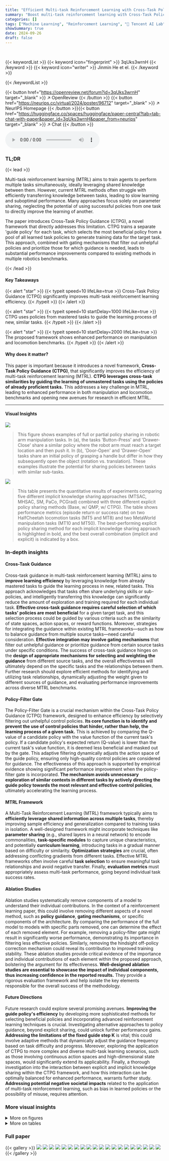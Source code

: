 ```yaml
---
title: "Efficient Multi-task Reinforcement Learning with Cross-Task Policy Guidance"
summary: "Boost multi-task reinforcement learning with Cross-Task Policy Guidance (CTPG)! CTPG cleverly uses policies from already mastered tasks to guide the learning of new tasks, significantly improving effi..."
categories: []
tags: ["Machine Learning", "Reinforcement Learning", "🏢 Tencent AI Lab",]
showSummary: true
date: 2024-09-26
draft: false
---
```


<br>

{{< keywordList >}}
{{< keyword icon="fingerprint" >}} 3qUks3wrnH {{< /keyword >}}
{{< keyword icon="writer" >}} Jinmin He et el. {{< /keyword >}}
 
{{< /keywordList >}}

{{< button href="https://openreview.net/forum?id=3qUks3wrnH" target="_blank" >}}
↗ OpenReview
{{< /button >}}
{{< button href="https://neurips.cc/virtual/2024/poster/96712" target="_blank" >}}
↗ NeurIPS Homepage
{{< /button >}}{{< button href="https://huggingface.co/spaces/huggingface/paper-central?tab=tab-chat-with-paper&paper_id=3qUks3wrnH&paper_from=neurips" target="_blank" >}}
↗ Chat
{{< /button >}}



<audio controls>
    <source src="https://ai-paper-reviewer.com/3qUks3wrnH/podcast.wav" type="audio/wav">
    Your browser does not support the audio element.
</audio>


### TL;DR


{{< lead >}}

Multi-task reinforcement learning (MTRL) aims to train agents to perform multiple tasks simultaneously, ideally leveraging shared knowledge between them.  However, current MTRL methods often struggle with efficiently transferring knowledge between tasks, leading to slow learning and suboptimal performance.  Many approaches focus solely on parameter sharing, neglecting the potential of using successful policies from one task to directly improve the learning of another.



The paper introduces Cross-Task Policy Guidance (CTPG), a novel framework that directly addresses this limitation.  CTPG trains a separate 'guide policy' for each task, which selects the most beneficial policy from a pool of all learned task policies to generate training data for the target task.  This approach, combined with gating mechanisms that filter out unhelpful policies and prioritize those for which guidance is needed, leads to substantial performance improvements compared to existing methods in multiple robotics benchmarks.

{{< /lead >}}


#### Key Takeaways

{{< alert "star" >}}
{{< typeit speed=10 lifeLike=true >}} Cross-Task Policy Guidance (CTPG) significantly improves multi-task reinforcement learning efficiency. {{< /typeit >}}
{{< /alert >}}

{{< alert "star" >}}
{{< typeit speed=10 startDelay=1000 lifeLike=true >}} CTPG uses policies from mastered tasks to guide the learning process of new, similar tasks. {{< /typeit >}}
{{< /alert >}}

{{< alert "star" >}}
{{< typeit speed=10 startDelay=2000 lifeLike=true >}} The proposed framework shows enhanced performance on manipulation and locomotion benchmarks. {{< /typeit >}}
{{< /alert >}}

#### Why does it matter?
This paper is important because it introduces a novel framework, **Cross-Task Policy Guidance (CTPG)**, that significantly improves the efficiency of multi-task reinforcement learning (MTRL).  **CTPG leverages cross-task similarities by guiding the learning of unmastered tasks using the policies of already proficient tasks.** This addresses a key challenge in MTRL, leading to enhanced performance in both manipulation and locomotion benchmarks and opening new avenues for research in efficient MTRL.

------
#### Visual Insights



![](https://ai-paper-reviewer.com/3qUks3wrnH/figures_1_1.jpg)

> This figure shows examples of full or partial policy sharing in robotic arm manipulation tasks.  In (a), the tasks 'Button-Press' and 'Drawer-Close' share a similar policy where the robot arm must reach a target location and then push it.  In (b), 'Door-Open' and 'Drawer-Open' tasks share an initial policy of grasping a handle but differ in how they subsequently open the object (rotation vs. translation). These examples illustrate the potential for sharing policies between tasks with similar sub-tasks.





![](https://ai-paper-reviewer.com/3qUks3wrnH/tables_6_1.jpg)

> This table presents the quantitative results of experiments comparing five different implicit knowledge sharing approaches (MTSAC, MHSAC, SM, PaCo, PCGrad) combined with three different explicit policy sharing methods (Base, w/ QMP, w/ CTPG).  The table shows performance metrics (episode return or success rate) on two HalfCheetah locomotion tasks (MT5 and MT8) and two MetaWorld manipulation tasks (MT10 and MT50). The best-performing explicit policy sharing method for each implicit knowledge sharing approach is highlighted in bold, and the best overall combination (implicit and explicit) is indicated by a box.





### In-depth insights


#### Cross-Task Guidance
Cross-task guidance in multi-task reinforcement learning (MTRL) aims to **improve learning efficiency** by leveraging knowledge from already mastered tasks to guide the learning process in new, related tasks.  This approach acknowledges that tasks often share underlying skills or sub-policies, and intelligently transferring this knowledge can significantly reduce the amount of exploration and training required for each individual task.  **Effective cross-task guidance requires careful selection of which tasks' policies are most beneficial** for a given target task,  and this selection process could be guided by various criteria such as the similarity of state spaces, action spaces, or reward functions.  Moreover, strategies for integrating the guidance within existing MTRL frameworks—such as how to balance guidance from multiple source tasks—need careful consideration. **Effective integration may involve gating mechanisms** that filter out unhelpful guidance or prioritize guidance from certain source tasks under specific conditions. The success of cross-task guidance hinges on the **design of appropriate mechanisms for selecting and weighting the guidance** from different source tasks, and the overall effectiveness will ultimately depend on the specific tasks and the relationships between them.  Further research should explore efficient methods for identifying and utilizing task relationships, dynamically adjusting the weight given to different sources of guidance, and evaluating performance improvements across diverse MTRL benchmarks.

#### Policy-Filter Gate
The Policy-Filter Gate is a crucial mechanism within the Cross-Task Policy Guidance (CTPG) framework, designed to enhance efficiency by selectively filtering out unhelpful control policies.  **Its core function is to identify and prevent the use of control policies that hinder, rather than help, the learning process of a given task.**  This is achieved by comparing the Q-value of a candidate policy with the value function of the current task's policy.  If a candidate policy's expected return (Q-value) is lower than the current task's value function, it is deemed less beneficial and masked out by the gate.  This adaptive filtering dynamically adjusts the action space of the guide policy, ensuring only high-quality control policies are considered for guidance.  The effectiveness of this approach is supported by empirical evidence showing significant performance improvement when the policy-filter gate is incorporated.  **The mechanism avoids unnecessary exploration of similar contexts in different tasks by actively directing the guide policy towards the most relevant and effective control policies**, ultimately accelerating the learning process.

#### MTRL Framework
A Multi-Task Reinforcement Learning (MTRL) framework typically aims to **efficiently leverage shared information across multiple tasks**, thereby improving sample efficiency and generalization compared to training tasks in isolation.  A well-designed framework might incorporate techniques like **parameter sharing** (e.g., shared layers in a neural network) to encode commonalities, **task-specific modules** to capture unique characteristics, and potentially **curriculum learning**, introducing tasks in a gradual manner based on difficulty or similarity. **Optimization strategies** are crucial, often addressing conflicting gradients from different tasks.  Effective MTRL frameworks often involve careful **task selection** to ensure meaningful task relationships and avoid negative transfer.  Finally, **evaluation metrics** must appropriately assess multi-task performance, going beyond individual task success rates.

#### Ablation Studies
Ablation studies systematically remove components of a model to understand their individual contributions.  In the context of a reinforcement learning paper, this could involve removing different aspects of a novel method, such as **policy guidance**, **gating mechanisms**, or specific components of the architecture. By comparing the performance of the full model to models with specific parts removed, one can determine the effect of each removed element.  For example, removing a policy-filter gate might result in significantly worse performance, demonstrating its importance in filtering less effective policies.  Similarly, removing the hindsight off-policy correction mechanism could reveal its contribution to improved training stability.  These ablation studies provide critical evidence of the importance and individual contributions of each element within the proposed approach, bolstering the argument for its effectiveness.  **Well-designed ablation studies are essential to showcase the impact of individual components, thus increasing confidence in the reported results.**  They provide a rigorous evaluation framework and help isolate the key elements responsible for the overall success of the methodology.

#### Future Directions
Future research could explore several promising avenues. **Improving the guide policy's efficiency** by developing more sophisticated methods for selecting beneficial policies and incorporating advanced reinforcement learning techniques is crucial.  Investigating alternative approaches to policy guidance, beyond explicit sharing, could unlock further performance gains. **Addressing the limitations of the fixed guide step K** is vital; this could involve adaptive methods that dynamically adjust the guidance frequency based on task difficulty and progress.  Moreover, exploring the application of CTPG to more complex and diverse multi-task learning scenarios, such as those involving continuous action spaces and high-dimensional state spaces, would significantly extend its applicability.  Finally, a thorough investigation into the interaction between explicit and implicit knowledge sharing within the CTPG framework, and how this interaction can be optimally balanced for enhanced performance, warrants further study. **Addressing potential negative societal impacts** related to the application of multi-task reinforcement learning, such as bias in learned policies or the possibility of misuse, requires attention. 


### More visual insights

<details>
<summary>More on figures
</summary>


![](https://ai-paper-reviewer.com/3qUks3wrnH/figures_3_1.jpg)

> This figure illustrates the CTPG (Cross-Task Policy Guidance) framework.  The guide policy for a given task selects a behavior policy from a candidate set of policies for all tasks. This selected policy then interacts with the environment for a fixed number of timesteps (K).  The transitions (states, actions, rewards, next states) collected during this interaction are stored in a replay buffer. This data is then used to train the guide policy and control policy.


![](https://ai-paper-reviewer.com/3qUks3wrnH/figures_5_1.jpg)

> This figure illustrates the CTPG (Cross-Task Policy Guidance) framework.  The guide policy selects a behavior policy from a candidate set of all tasks' control policies. This chosen policy interacts with the environment for K timesteps, collecting data that is then stored in a replay buffer. This data is used to train both the guide policy and the control policy, enhancing exploration and improving the training trajectories.


![](https://ai-paper-reviewer.com/3qUks3wrnH/figures_7_1.jpg)

> This figure visualizes a trajectory of the Pick-Place task in the MetaWorld-MT10 environment to demonstrate how the guide policy works. The guide policy selects different behavior policies from all tasks every 10 timesteps. The figure shows the probability of each task being selected by the guide policy and which policy was actually used at each timestep.  It highlights how the guide policy leverages policies from other tasks to effectively complete the Pick-Place task by dynamically choosing the most beneficial policy at each step.


![](https://ai-paper-reviewer.com/3qUks3wrnH/figures_7_2.jpg)

> This figure presents the results of three ablation studies conducted to evaluate the impact of each component of the Cross-Task Policy Guidance (CTPG) framework on the performance of the Multi-Head Soft Actor-Critic (MHSAC) algorithm. The studies were performed on the MetaWorld-MT10 benchmark.  The three subfigures show the impact of removing: (a) the policy-filter gate, (b) the guide-block gate, and (c) the hindsight off-policy correction.  Each subfigure shows the success rate over training samples/task for the MHSAC w/ CTPG model along with the ablation variants. This allows for an assessment of the contribution of each component to the overall performance.


![](https://ai-paper-reviewer.com/3qUks3wrnH/figures_8_1.jpg)

> This figure shows the performance improvement achieved by using CTPG (Cross-Task Policy Guidance) on two different benchmark tasks (HalfCheetah-MT8 and MetaWorld-MT10) even without using implicit knowledge sharing. The results demonstrate that CTPG improves the performance of single-task SAC by providing explicit policy guidance, particularly more significant improvement in MetaWorld-MT10 where task difficulty varies more.


![](https://ai-paper-reviewer.com/3qUks3wrnH/figures_8_2.jpg)

> This figure shows the training curves for different combinations of explicit policy sharing methods and implicit knowledge sharing approaches across four environments. Each row represents a distinct implicit knowledge sharing approach, while each column represents a different environment. Within each subfigure, the three curves represent the base one without any explicit policy sharing method and two variations using different explicit policy sharing methods. The results show that beyond the ultimate performance improvement, CTPG also enhances the sample efficiency.


![](https://ai-paper-reviewer.com/3qUks3wrnH/figures_15_1.jpg)

> This figure shows ten different robotic manipulation tasks from the MetaWorld-MT10 benchmark.  Each image displays a robotic arm in a different configuration interacting with an object in a scene. The tasks shown include Reach, Push, Pick-Place, Door-Open, Drawer-Open, Drawer-Close, Button-Press-Topdown, Peg-Insert-Side, Window-Open, and Window-Close, illustrating the diversity of manipulation skills tested in this benchmark.


![](https://ai-paper-reviewer.com/3qUks3wrnH/figures_15_2.jpg)

> The figure shows eight different variations of the HalfCheetah robot used in the HalfCheetah-MT8 locomotion benchmark.  Each variation modifies the size of a specific body part (torso, thigh, leg, or foot), resulting in either a 'Big' or a 'Small' version of that body part. These variations create diverse locomotion challenges for the reinforcement learning agent.


![](https://ai-paper-reviewer.com/3qUks3wrnH/figures_16_1.jpg)

> This figure illustrates the concept of policy sharing in multi-task reinforcement learning using robotic arm manipulation tasks.  Panel (a) shows two tasks, Button-Press and Drawer-Close, that share a very similar policy because the robot arm must reach and push a button or handle. Panel (b) shows the tasks Door-Open and Drawer-Open.  These share only a part of their policies (grabbing the handle), but differ in the subsequent steps required to open the door (rotation) versus the drawer (translation). This visual example is used to support the claim that sharing policies between tasks can improve learning efficiency.


![](https://ai-paper-reviewer.com/3qUks3wrnH/figures_17_1.jpg)

> This figure shows three ablation studies performed on the MHSAC (Multi-Head Soft Actor-Critic) algorithm with CTPG (Cross-Task Policy Guidance) on the MetaWorld-MT10 benchmark.  Each subfigure demonstrates the impact of removing one component of CTPG: (a) the policy-filter gate, (b) the guide-block gate, and (c) the hindsight off-policy correction. The plots show success rate over training samples, comparing the full CTPG method against versions with each component removed.  The results illustrate the contribution of each component to the overall performance improvement of the algorithm.


![](https://ai-paper-reviewer.com/3qUks3wrnH/figures_17_2.jpg)

> The ablation study on guide policy selection step K is shown in this figure.  The guide step K is a hyperparameter in CTPG that determines how often the guide policy samples from other tasks' policies. The plots show the training curves on HalfCheetah-MT8 (episode return) and MetaWorld-MT10 (success rate) for different values of K. The results indicate that both very short (K=1, 3) and long (K=50) guide steps lead to decreased performance and increased variance. The optimal K appears to be around 10 for these environments.


![](https://ai-paper-reviewer.com/3qUks3wrnH/figures_18_1.jpg)

> This figure shows three ablation studies performed on the MHSAC (Multi-Head Soft Actor-Critic) algorithm with CTPG (Cross-Task Policy Guidance) on the MetaWorld-MT10 benchmark. Each subplot shows the impact of removing one component of CTPG.  (a) shows ablation of the policy-filter gate, (b) shows ablation of the guide-block gate, and (c) shows ablation of the hindsight off-policy correction. The x-axis represents the number of samples per task (in millions) and the y-axis represents the success rate (%).  The results demonstrate the importance of each component of CTPG for achieving high performance.


![](https://ai-paper-reviewer.com/3qUks3wrnH/figures_18_2.jpg)

> This figure presents the training curves for five different implicit knowledge sharing approaches (MTSAC, MHSAC, PCGrad, SM, PaCo) with and without CTPG across four different environments (HalfCheetah-MT5, HalfCheetah-MT8, MetaWorld-MT10, MetaWorld-MT50).  Each row represents a different implicit knowledge sharing approach, while each column represents a different environment. For each combination, three curves are shown: one for the base approach, one with QMP (a single-step policy sharing method), and one with CTPG. The x-axis represents the number of samples per task, and the y-axis represents either the episode return (for HalfCheetah) or the success rate (for MetaWorld). The shaded areas indicate the standard deviation across five different random seeds.  The results demonstrate that CTPG consistently improves performance and sample efficiency across all implicit methods and environments, showing that it helps learn better policies more quickly.


![](https://ai-paper-reviewer.com/3qUks3wrnH/figures_19_1.jpg)

> This figure presents the training curves for different combinations of explicit policy sharing methods and implicit knowledge sharing approaches across four environments. Each row represents a distinct implicit knowledge sharing approach, while each column represents a different environment.  The three curves in each subfigure show the base performance without explicit policy sharing, the performance with QMP, and the performance with CTPG. The figure demonstrates that CTPG not only improves the final performance but also enhances the sample efficiency across all environments.


</details>




<details>
<summary>More on tables
</summary>


![](https://ai-paper-reviewer.com/3qUks3wrnH/tables_13_1.jpg)
> This table presents a quantitative comparison of five different implicit knowledge sharing methods (MTSAC, MHSAC, SM, PaCo, PCGrad) when combined with two explicit policy sharing methods (QMP and CTPG).  The performance is evaluated on two locomotion tasks (HalfCheetah MT5 and MT8) using episode return as the metric, and on two manipulation tasks (MetaWorld MT10 and MT50) using success rate.  The table highlights the best performing explicit policy sharing method for each implicit method and also indicates the best overall combination of implicit and explicit methods.

![](https://ai-paper-reviewer.com/3qUks3wrnH/tables_16_1.jpg)
> This table presents the quantitative results of experiments comparing five different implicit knowledge sharing methods (MTSAC, MHSAC, SM, PaCo, PCGrad) combined with two different explicit policy sharing methods (QMP, CTPG) across four different benchmark environments (HalfCheetah MT5, HalfCheetah MT8, MetaWorld MT10, and MetaWorld MT50).  The performance metrics are episode return for the HalfCheetah tasks and success rate for the MetaWorld tasks. The table highlights the best-performing explicit policy sharing method (QMP or CTPG) for each benchmark and also highlights the best overall combination of implicit and explicit policy sharing methods. 

![](https://ai-paper-reviewer.com/3qUks3wrnH/tables_20_1.jpg)
> This table presents the quantitative results of combining five classical implicit knowledge sharing approaches (MTSAC, MHSAC, SM, PaCo, PCGrad) with two explicit policy sharing methods (QMP and CTPG).  It shows the performance on four benchmark environments: HalfCheetah MT5, HalfCheetah MT8, MetaWorld MT10, and MetaWorld MT50.  The performance metrics used are episode return (for HalfCheetah) and success rate (for MetaWorld). The table highlights the best-performing explicit policy sharing method for each benchmark and the best overall combination of implicit and explicit methods.

![](https://ai-paper-reviewer.com/3qUks3wrnH/tables_20_2.jpg)
> This table presents the quantitative results of experiments comparing five different implicit knowledge sharing methods (MTSAC, MHSAC, SM, PaCo, PCGrad) combined with two different explicit policy sharing methods (QMP, CTPG). The performance is evaluated on two HalfCheetah locomotion environments (episode return) and two MetaWorld manipulation environments (success rate).  The table highlights the best performing explicit policy sharing method for each implicit method and shows the best combination of the two approaches.

![](https://ai-paper-reviewer.com/3qUks3wrnH/tables_20_3.jpg)
> This table presents the quantitative results of experiments comparing five different implicit knowledge sharing approaches (MTSAC, MHSAC, SM, PaCo, PCGrad) combined with three different explicit policy sharing methods (Base, w/QMP, w/CTPG).  The performance is measured on two HalfCheetah locomotion environments (episode return) and two MetaWorld manipulation environments (success rate). The table highlights the best-performing explicit policy sharing method for each task and indicates the best overall combinations.

![](https://ai-paper-reviewer.com/3qUks3wrnH/tables_21_1.jpg)
> This table presents the quantitative results of experiments comparing five different implicit knowledge sharing approaches combined with two explicit policy sharing methods (QMP and CTPG).  The experiments were conducted on two HalfCheetah locomotion environments (measured by episode return) and two MetaWorld manipulation environments (measured by success rate). The table highlights the best-performing explicit policy sharing method for each setup and also indicates the best combination of implicit and explicit methods.

![](https://ai-paper-reviewer.com/3qUks3wrnH/tables_21_2.jpg)
> This table presents the quantitative results of experiments comparing different combinations of implicit and explicit knowledge sharing methods in multi-task reinforcement learning.  Five classical implicit knowledge sharing approaches are tested alongside two explicit policy sharing methods (QMP and CTPG).  The results are reported for two locomotion tasks (HalfCheetah-MT5 and HalfCheetah-MT8), and two manipulation tasks (MetaWorld-MT10 and MetaWorld-MT50).  The table highlights the best performing explicit policy sharing method for each setup and also indicates the best overall combination of implicit and explicit methods.

![](https://ai-paper-reviewer.com/3qUks3wrnH/tables_21_3.jpg)
> This table presents the quantitative results of experiments comparing five different implicit knowledge sharing approaches (MTSAC, MHSAC, SM, PaCo, PCGrad) combined with three different explicit policy sharing methods (Base, w/ QMP, w/ CTPG).  The comparison is performed on two HalfCheetah locomotion tasks (MT5 and MT8), and two MetaWorld manipulation tasks (MT10 and MT50).  The metrics used are episode return (for HalfCheetah) and success rate (for MetaWorld).  The table highlights the best-performing explicit policy sharing method for each task and also indicates the best combination of implicit and explicit methods.

![](https://ai-paper-reviewer.com/3qUks3wrnH/tables_21_4.jpg)
> This table presents the quantitative results of experiments that combine five classical implicit knowledge sharing approaches with two different explicit policy sharing methods (QMP and CTPG).  The experiments were conducted on two HalfCheetah locomotion environments (evaluated by episode return) and two MetaWorld manipulation environments (evaluated by success rate).  The table highlights the best-performing explicit policy sharing method for each scenario and also indicates the best overall combination of implicit and explicit methods.

![](https://ai-paper-reviewer.com/3qUks3wrnH/tables_21_5.jpg)
> This table presents the quantitative results of experiments comparing five different implicit knowledge sharing methods (MTSAC, MHSAC, SM, PaCo, PCGrad) combined with two different explicit policy sharing methods (QMP and CTPG).  The table shows the performance of each combination on four different benchmark environments (HalfCheetah MT5, HalfCheetah MT8, MetaWorld MT10, and MetaWorld MT50).  The performance metrics used are episode return (for HalfCheetah) and success rate (for MetaWorld). The best-performing explicit policy sharing method for each implicit method is highlighted in bold, and the best overall combinations are indicated by boxes.

</details>




### Full paper

{{< gallery >}}
<img src="https://ai-paper-reviewer.com/3qUks3wrnH/1.png" class="grid-w50 md:grid-w33 xl:grid-w25" />
<img src="https://ai-paper-reviewer.com/3qUks3wrnH/2.png" class="grid-w50 md:grid-w33 xl:grid-w25" />
<img src="https://ai-paper-reviewer.com/3qUks3wrnH/3.png" class="grid-w50 md:grid-w33 xl:grid-w25" />
<img src="https://ai-paper-reviewer.com/3qUks3wrnH/4.png" class="grid-w50 md:grid-w33 xl:grid-w25" />
<img src="https://ai-paper-reviewer.com/3qUks3wrnH/5.png" class="grid-w50 md:grid-w33 xl:grid-w25" />
<img src="https://ai-paper-reviewer.com/3qUks3wrnH/6.png" class="grid-w50 md:grid-w33 xl:grid-w25" />
<img src="https://ai-paper-reviewer.com/3qUks3wrnH/7.png" class="grid-w50 md:grid-w33 xl:grid-w25" />
<img src="https://ai-paper-reviewer.com/3qUks3wrnH/8.png" class="grid-w50 md:grid-w33 xl:grid-w25" />
<img src="https://ai-paper-reviewer.com/3qUks3wrnH/9.png" class="grid-w50 md:grid-w33 xl:grid-w25" />
<img src="https://ai-paper-reviewer.com/3qUks3wrnH/10.png" class="grid-w50 md:grid-w33 xl:grid-w25" />
<img src="https://ai-paper-reviewer.com/3qUks3wrnH/11.png" class="grid-w50 md:grid-w33 xl:grid-w25" />
<img src="https://ai-paper-reviewer.com/3qUks3wrnH/12.png" class="grid-w50 md:grid-w33 xl:grid-w25" />
<img src="https://ai-paper-reviewer.com/3qUks3wrnH/13.png" class="grid-w50 md:grid-w33 xl:grid-w25" />
<img src="https://ai-paper-reviewer.com/3qUks3wrnH/14.png" class="grid-w50 md:grid-w33 xl:grid-w25" />
<img src="https://ai-paper-reviewer.com/3qUks3wrnH/15.png" class="grid-w50 md:grid-w33 xl:grid-w25" />
<img src="https://ai-paper-reviewer.com/3qUks3wrnH/16.png" class="grid-w50 md:grid-w33 xl:grid-w25" />
<img src="https://ai-paper-reviewer.com/3qUks3wrnH/17.png" class="grid-w50 md:grid-w33 xl:grid-w25" />
<img src="https://ai-paper-reviewer.com/3qUks3wrnH/18.png" class="grid-w50 md:grid-w33 xl:grid-w25" />
<img src="https://ai-paper-reviewer.com/3qUks3wrnH/19.png" class="grid-w50 md:grid-w33 xl:grid-w25" />
<img src="https://ai-paper-reviewer.com/3qUks3wrnH/20.png" class="grid-w50 md:grid-w33 xl:grid-w25" />
{{< /gallery >}}